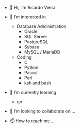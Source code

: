- 👋 Hi, I’m Ricardo Vieira
- 👀 I’m interested in 
  - Database Administration
    - Oracle
    - SQL Server
    - PostgreSQL
    - Sybase
    - MySQL / MariaDB
  - Coding
    - C
    - Python
    - Pascal
    - Perl
    - ksh and bash
- 🌱 I’m currently learning 
  - go

- 💞️ I’m looking to collaborate on ...
- 📫 How to reach me ...

<!---
rvieira/rvieira is a ✨ special ✨ repository because its `README.md` (this file) appears on your GitHub profile.
You can click the Preview link to take a look at your changes.
--->
